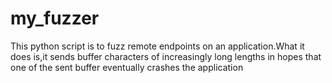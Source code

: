 # my_fuzzer
This python script is to fuzz remote endpoints on an application.What it does is,it sends buffer characters of increasingly long lengths in hopes that one of the sent buffer 
eventually crashes the application
